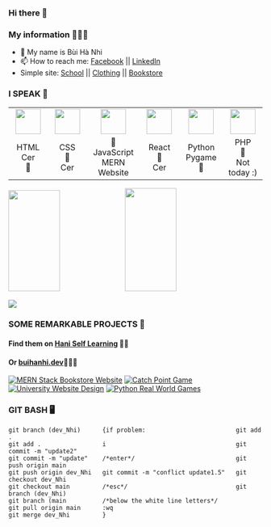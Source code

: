 ### Hi there 👋
### My information 👩🏻‍💻
- 🌸 My name is Bùi Hà Nhi
- 📫 How to reach me: [Facebook](https://facebook.com/bhanih) || [LinkedIn](https://www.linkedin.com/in/h%C3%A0-nhi-b%C3%B9i-5a5b19173/)
- Simple site: [School](https://parallel-descriptive-mouth.glitch.me/) || [Clothing]() || [Bookstore](https://new-bookstore-fieldproject.herokuapp.com/)

### I SPEAK 👾
<table>
  <tr>
    <td align="center"><a href="https://github.com/jay-pro" target="_blank"><img src="https://avatars0.githubusercontent.com/u/74940766?s=200&v=4" width="50" /></a></td>
    <td align="center"><a href="https://github.com/jay-pro" target="_blank"><img src="https://avatars0.githubusercontent.com/u/74939759?s=200&v=4" width="50" /></a></td>
    <td align="center"><a href="https://github.com/jay-pro" target="_blank"><img src="https://avatars0.githubusercontent.com/u/74909967?s=200&v=4" width="50" /></a></td>
    <td align="center"><a href="https://github.com/jay-pro" target="_blank"><img src="https://avatars0.githubusercontent.com/u/74940835?s=200&v=4" width="50" /></a></td>
    <td align="center"><a href="https://github.com/jay-pro" target="_blank"><img src="https://avatars.githubusercontent.com/u/70750638?s=200&v=4" width="50" /></a></td>
    <td align="center"><a href="https://github.com/jay-pro" target="_blank"><img src="https://avatars.githubusercontent.com/u/70752728?s=200&v=4" width="50" /></a></td>
  </tr>
  <tr>
    <td width="160" align="center">HTML<br />Cer<br />💙</td>
    <td width="160" align="center">CSS<br />💙<br />Cer</td>
    <td width="160" align="center">💙<br />JavaScript<br />MERN Website</td>
    <td width="160" align="center">React<br />💙<br />Cer</td>
    <td width="160" align="center">Python<br />Pygame<br />💙</td>
    <td width="160" align="center">PHP<br />💙<br />Not today :) </td>
  </tr>
</table>
<p>
<img src="https://github-readme-stats.vercel.app/api/top-langs/?username=jay-pro&show_icons=true&layout=compact&cache_seconds=1800&langs_count=8&theme=blueberry&count_private=true&show_icons=true" width=45% height="200px"/>
<img src="https://github-readme-stats.vercel.app/api?username=jay-pro&count_private=true&show_icons=true&theme=blueberry" width=45% height="204px"/>
</p>

<img src='https://i.pinimg.com/originals/89/98/ad/8998adc40112985a8f29cf414925d390.gif'>

### SOME REMARKABLE PROJECTS 🌱
#### Find them on [Hani Self Learning](https://github.com/jay-proo) 💜💜
#### Or [buihanhi.dev](https://github.com/buihanhi-dev)💜💜💜
[![MERN Stack Bookstore Website](https://github-readme-stats.vercel.app/api/pin/?username=jay-pro&repo=new_bookstore_fieldproject&theme=blueberry)](https://github.com/jay-pro/new_bookstore_fieldproject)
[![Catch Point Game](https://github-readme-stats.vercel.app/api/pin/?username=jay-pro&repo=catch_point_AIproject&theme=blueberry)](https://github.com/jay-pro/catch_point_AIproject)
[![University Website Design](https://github-readme-stats.vercel.app/api/pin/?username=jay-pro&repo=Edufoldd&theme=blueberry)](https://github.com/jay-pro/Edufoldd)
[![Python Real World Games](https://github-readme-stats.vercel.app/api/pin/?username=jay-pro&repo=PythonRealWorldGames&theme=blueberry)](https://github.com/jay-pro/PythonRealWorldGames)

### GIT BASH 🖥️
<!--START_SECTION:waka-->
```text
git branch (dev_Nhi)      {if problem:                         git add .
git add .                 i                                    git commit -m "update2"
git commit -m "update"    /*enter*/                            git push origin main
git push origin dev_Nhi   git commit -m "conflict update1.5"   git checkout dev_Nhi
git checkout main         /*esc*/                              git branch (dev_Nhi)
git branch (main          /*below the white line letters*/
git pull origin main      :wq
git merge dev_Nhi         }
```
<!--END_SECTION:waka-->
